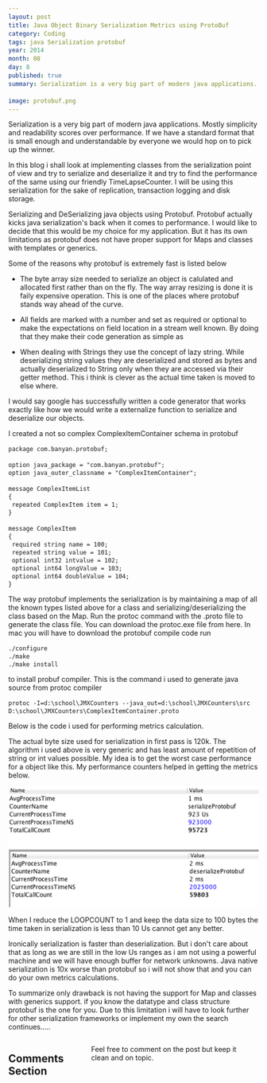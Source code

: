 ```yaml
---
layout: post
title: Java Object Binary Serialization Metrics using ProtoBuf
category: Coding
tags: java Serialization protobuf
year: 2014
month: 08
day: 8
published: true
summary: Serialization is a very big part of modern java applications. Mostly simplicity and readability scores  over performance. If we have a standard format that is small enough and understandable by everyone we would hop on to pick up the winner.

image: protobuf.png
---
```

Serialization is a very big part of modern java applications. Mostly simplicity and readability scores  over performance. If we have a standard format that is small enough and understandable by everyone we would hop on to pick up the winner.

In this blog i shall look at implementing classes from the serialization point of view and try to serialize and deserialize it and try to find the performance of the same using our friendly TimeLapseCounter. I will be using this serialization for the sake of replication, transaction logging and disk storage.

Serializing and DeSerializing java objects using Protobuf. Protobuf actually kicks java serialization's back when it comes to performance. I would like to decide that this would be my choice for my application. But it has its own limitations as protobuf does not have proper support for Maps and classes with templates or generics.

Some of the reasons why protobuf is extremely fast is listed below

- The byte array size needed to serialize an object is calulated and allocated first rather than on the fly. The way array resizing is done it is faily expensive operation. This is one of the places where protobuf stands way ahead of the curve.

- All fields are marked with a number and set as required or optional to make the expectations on field location in a stream well known. By doing that they make their code generation as simple as 

<script src="https://gist.github.com/vallur/828186685d776abbad7e.js"></script>

- When dealing with Strings they use the concept of lazy string. While deserializing string values they are deserialized and stored as bytes and actually deserialized to String only when they are accessed via their getter method. This i think is clever as the actual time taken is moved to else where.

I would say google has successfully written a code generator that works exactly like how we would write a externalize function to serialize and deserialize our objects.

I created a not so complex ComplexItemContainer schema in protobuf

```
package com.banyan.protobuf;

option java_package = "com.banyan.protobuf";
option java_outer_classname = "ComplexItemContainer";

message ComplexItemList
{
 repeated ComplexItem item = 1;
}

message ComplexItem
{
 required string name = 100;
 repeated string value = 101;
 optional int32 intvalue = 102;
 optional int64 longValue = 103;
 optional int64 doubleValue = 104;
}
```
The way protobuf implements the serialization is by maintaining a map of all the known types listed above for a class and serializing/deserializing the class based on the Map. Run the protoc command with the .proto file to generate the class file. You can download the protoc.exe file from here. In mac you will have to download the protobuf compile code run

```
./configure
./make
./make install
```
to install probuf compiler. This is the command i used to generate java source from protoc compiler

```
protoc -I=d:\school\JMXCounters --java_out=d:\school\JMXCounters\src D:\school\JMXCounters\ComplexItemContainer.proto 
```

Below is the code i used for performing metrics calculation.

<script src="https://gist.github.com/vallur/acd4469c10d92a86f43b.js"></script>

The actual byte size used for serialization in first pass is 120k. The algorithm i used above is very generic and has least amount of repetition of string or int values possible. My idea is to get the worst case performance for a object like this. My performance counters helped in getting the metrics below.

![Protobuf Serialize](/img/posts/protobuf1.png)
![Protobuf deSerialize](/img/posts/protobuf2.png)

When I reduce the LOOPCOUNT to 1 and keep the data size to 100 bytes the time taken in serialization is less than 10 Us cannot get any better.

Ironically serialization is faster than deserialization. But i don't care about that as long as we are still in the low Us ranges as i am not using a powerful machine and we will have enough buffer for network unknowns. Java native serialization is 10x worse than protobuf so i will not show that and you can do your own metrics calculations.

To summarize only drawback is not having the support for Map and classes with generics support. if you know the datatype and class structure protobuf is the one for you. Due to this limitation i will have to look further for other serialization frameworks or implement my own the search continues..... 

<div class="row">	
    <div class="span9 columns">    
		<h2>Comments Section</h2>
	    <p>Feel free to comment on the post but keep it clean and on topic.</p>	
		<div id="disqus_thread"></div>
		<script type="text/javascript">
			/* * * CONFIGURATION VARIABLES: EDIT BEFORE PASTING INTO YOUR WEBPAGE * * */
			var disqus_shortname = 'vallur'; // required: replace example with your forum shortname
			var disqus_identifier = '{{ page.url }}';
			var disqus_url = 'http://vallur.github.io{{ page.url }}';
			
			/* * * DON'T EDIT BELOW THIS LINE * * */
			(function() {
				var dsq = document.createElement('script'); dsq.type = 'text/javascript'; dsq.async = true;
				dsq.src = 'http://' + disqus_shortname + '.disqus.com/embed.js';
				(document.getElementsByTagName('head')[0] || document.getElementsByTagName('body')[0]).appendChild(dsq);
			})();
		</script>
		<noscript>Please enable JavaScript to view the <a href="http://disqus.com/?ref_noscript">comments powered by Disqus.</a></noscript>
		<a href="http://disqus.com" class="dsq-brlink">blog comments powered by <span class="logo-disqus">Disqus</span></a>
	</div>
</div>

<!-- Twitter -->
<script>!function(d,s,id){var js,fjs=d.getElementsByTagName(s)[0];if(!d.getElementById(id)){js=d.createElement(s);js.id=id;js.src="//platform.twitter.com/widgets.js";fjs.parentNode.insertBefore(js,fjs);}}(document,"script","twitter-wjs");</script>

<!-- Google + -->
<script type="text/javascript">
  (function() {
    var po = document.createElement('script'); po.type = 'text/javascript'; po.async = true;
    po.src = 'https://apis.google.com/js/plusone.js';
    var s = document.getElementsByTagName('script')[0]; s.parentNode.insertBefore(po, s);
  })();
</script>
